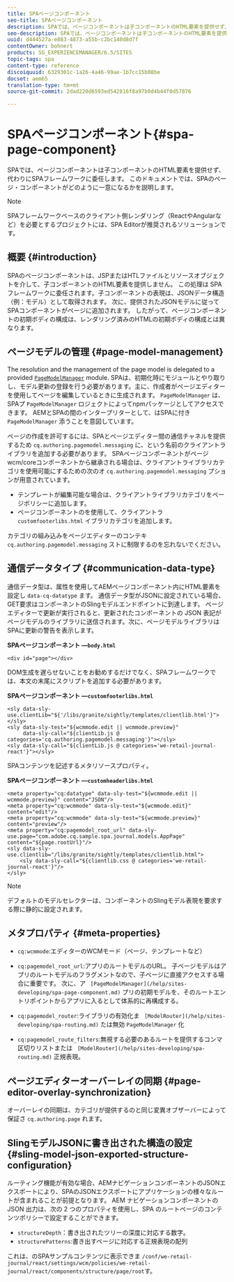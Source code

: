 ```yaml
---
title: SPAページコンポーネント
seo-title: SPAページコンポーネント
description: SPAでは、ページコンポーネントは子コンポーネントのHTML要素を提供せず、代わりにSPAフレームワークに委任します。 このドキュメントでは、SPAのページ・コンポーネントがどのように一意になるかを説明します。
seo-description: SPAでは、ページコンポーネントは子コンポーネントのHTML要素を提供せず、代わりにSPAフレームワークに委任します。 このドキュメントでは、SPAのページ・コンポーネントがどのように一意になるかを説明します。
uuid: d444527a-e883-4873-a55b-c2bc140d8d7f
contentOwner: bohnert
products: SG_EXPERIENCEMANAGER/6.5/SITES
topic-tags: spa
content-type: reference
discoiquuid: 6329301c-1a26-4a46-99ae-1b7cc15b08be
docset: aem65
translation-type: tm+mt
source-git-commit: 2dad220d6593ed542816f8a97b0d4b44f0d57876

---
```



# SPAページコンポーネント{#spa-page-component}

SPAでは、ページコンポーネントは子コンポーネントのHTML要素を提供せず、代わりにSPAフレームワークに委任します。 このドキュメントでは、SPAのページ・コンポーネントがどのように一意になるかを説明します。

>[!NOTE]
>
>SPAフレームワークベースのクライアント側レンダリング（ReactやAngularなど）を必要とするプロジェクトには、SPA Editorが推奨されるソリューションです。

## 概要 {#introduction}

SPAのページコンポーネントは、JSPまたはHTLファイルとリソースオブジェクトを介して、子コンポーネントのHTML要素を提供しません。 この処理は SPA フレームワークに委任されます。子コンポーネントの表現は、JSONデータ構造（例：モデル）として取得されます。 次に、提供されたJSONモデルに従ってSPAコンポーネントがページに追加されます。 したがって、ページコンポーネントの初期ボディの構成は、レンダリング済みのHTMLの初期ボディの構成とは異なります。

## ページモデルの管理 {#page-model-management}

The resolution and the management of the page model is delegated to a provided [ `PageModelManager`](/help/sites-developing/spa-blueprint.md#pagemodelmanager) module. SPAは、初期化時にモジュールとやり取りし、モデル更新の登録を行う必要があります。主に、作成者がページエディターを使用してページを編集しているときに生成されます。 `PageModelManager` は、SPAプ `PageModelManager` ロジェクトによってnpmパッケージとしてアクセスできます。 AEMとSPAの間のインタープリターとして、はSPAに付き `PageModelManager` 添うことを意図しています。

ページの作成を許可するには、SPAとページエディター間の通信チャネルを提供するため `cq.authoring.pagemodel.messaging` に、という名前のクライアントライブラリを追加する必要があります。 SPAページコンポーネントがページwcm/coreコンポーネントから継承される場合は、クライアントライブラリカテゴリを使用可能にするための次のオ `cq.authoring.pagemodel.messaging` プションが用意されています。

* テンプレートが編集可能な場合は、クライアントライブラリカテゴリをページポリシーに追加します。
* ページコンポーネントのを使用して、クライアントラ `customfooterlibs.html` イブラリカテゴリを追加します。

カテゴリの組み込みをページエディターのコンテキ `cq.authoring.pagemodel.messaging` ストに制限するのを忘れないでください。

## 通信データタイプ {#communication-data-type}

通信データ型は、属性を使用してAEMページコンポーネント内にHTML要素を設定し `data-cq-datatype` ます。 通信データ型がJSONに設定されている場合、GET要求はコンポーネントのSlingモデルエンドポイントに到達します。 ページエディターで更新が実行されると、更新されたコンポーネントの JSON 表記がページモデルのライブラリに送信されます。次に、ページモデルライブラリはSPAに更新の警告を表示します。

**SPAページコンポーネント —`body.html`**

```
<div id="page"></div>
```

DOM生成を遅らせないことをお勧めするだけでなく、SPAフレームワークでは、本文の末尾にスクリプトを追加する必要があります。

**SPAページコンポーネント —`customfooterlibs.html`**

```
<sly data-sly-use.clientLib="${'/libs/granite/sightly/templates/clientlib.html'}"></sly>
<sly data-sly-test="${wcmmode.edit || wcmmode.preview}"
     data-sly-call="${clientLib.js @ categories='cq.authoring.pagemodel.messaging'}"></sly>
<sly data-sly-call="${clientLib.js @ categories='we-retail-journal-react'}"></sly>
```

SPAコンテンツを記述するメタリソースプロパティ。

**SPAページコンポーネント —`customheaderlibs.html`**

```
<meta property="cq:datatype" data-sly-test="${wcmmode.edit || wcmmode.preview}" content="JSON"/>
<meta property="cq:wcmmode" data-sly-test="${wcmmode.edit}" content="edit"/>
<meta property="cq:wcmmode" data-sly-test="${wcmmode.preview}" content="preview"/>
<meta property="cq:pagemodel_root_url" data-sly-use.page="com.adobe.cq.sample.spa.journal.models.AppPage" content="${page.rootUrl}"/>
<sly data-sly-use.clientlib="/libs/granite/sightly/templates/clientlib.html">
    <sly data-sly-call="${clientlib.css @ categories='we-retail-journal-react'}"/>
</sly>
```

>[!NOTE]
>
>デフォルトのモデルセレクターは、コンポーネントのSlingモデル表現を要求する際に静的に設定されます。

## メタプロパティ {#meta-properties}

* `cq:wcmmode`:エディターのWCMモード（ページ、テンプレートなど）
* `cq:pagemodel_root_url`:アプリのルートモデルのURL。 子ページモデルはアプリのルートモデルのフラグメントなので、子ページに直接アクセスする場合に重要です。 次に、ア ` [PageModelManager](/help/sites-developing/spa-page-component.md)` プリの初期モデルを、そのルートエントリポイントからアプリに入るとして体系的に再構成する。

* `cq:pagemodel_router`:ライブラリの有効化ま ` [ModelRouter](/help/sites-developing/spa-routing.md)` たは無効 `PageModelManager` 化

* `cq:pagemodel_route_filters`:無視する必要のあるルートを提供するコンマ区切りリストまたは ` [ModelRouter](/help/sites-developing/spa-routing.md)` 正規表現。

## ページエディターオーバーレイの同期 {#page-editor-overlay-synchronization}

オーバーレイの同期は、カテゴリが提供するのと同じ変異オブザーバーによって保証さ `cq.authoring.page` れます。

## SlingモデルJSONに書き出された構造の設定 {#sling-model-json-exported-structure-configuration}

ルーティング機能が有効な場合、AEMナビゲーションコンポーネントのJSONエクスポートにより、SPAのJSONエクスポートにアプリケーションの様々なルートが含まれることが前提となります。 AEM ナビゲーションコンポーネントの JSON 出力は、次の 2 つのプロパティを使用し、SPA のルートページのコンテンツポリシーで設定することができます。

* `structureDepth`：書き出されたツリーの深度に対応する数字。
* `structurePatterns`:書き出すページに対応する正規表現の配列

これは、のSPAサンプルコンテンツに表示できま `/conf/we-retail-journal/react/settings/wcm/policies/we-retail-journal/react/components/structure/page/root`す。

